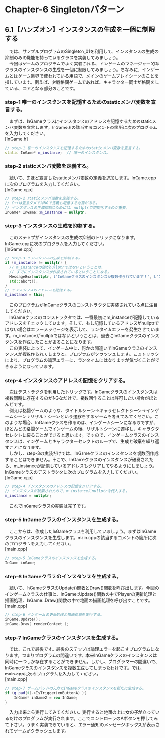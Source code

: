# Chapter-6 Singletonパターン

## 6.1【ハンズオン】インスタンスの生成を一個に制限する
&emsp;では、サンプルプログラムのSingleton_01を利用して、インスタンスの生成の抑制のみの機能を持っているクラスを実装してみましょう。</br>
&emsp;今回はゲームのプログラムでよく実装される、インゲームのマネージャー的なクラスのインスタンスの生成を一個に制限してみましょう。ちなみに、インゲームとはゲーム業界で使われている用語で、メインのゲームプレイシーンのことを指しています。例えば、対戦格闘ゲームであれば、キャラクター同士が格闘をしている、コアとなる部分のことです。
### step-1 唯一のインスタンスを記憶するためのstaticメンバ変数を宣言する。
&emsp;まずは、InGameクラスにインスタンスのアドレスを記憶するためのstaticメンバ変数を宣言します。InGame.hの該当するコメントの箇所に次のプログラムを入力してください。</br>
[InGame.h]
```cpp
// step-1 唯一のインスタンスを記憶するためのstaticメンバ変数を宣言する。
static InGame* m_instance;	// 唯一のインスタンス。
```

### step-2 staticメンバ変数を定義する。
&emsp;続いて、先ほど宣言したstaticメンバ変数の定義を追加します。InGame.cppに次のプログラムを入力してください。</br>
[InGame.cpp]
```cpp
// step-2 staticメンバ変数を定義する。
// C++は宣言ダメではNGで定義も用意する必要がある。
// インスタンスの生成抑制のためには、nullptrで初期化するのが重要。
InGame* InGame::m_instance = nullptr;
```

### step-3 インスタンスの生成を抑制する。
&emsp;このステップがインスタンスの生成の抑制のトリックになります。InGame.cppに次のプログラムを入力してください。</br>
[InGame.cpp]
```cpp
// step-3 インスタンスの生成を抑制する。
if (m_instance != nullptr) {
  // m_instanceの値がnullptrではないということは、
  // すでにインスタンスが作成されているということになる。
  MessageBox(nullptr, L"InGameクラスのインスタンスが複数作られています！", L"エラー", MB_OK);
  std::abort();
}
// インスタンスのアドレスを記憶する。
m_instance = this;
```
&emsp;このプログラムがInGameクラスのコンストラクタに実装されている点に注目してください。</br>
&emsp;InGameクラスのコンストラクタでは、一番最初にm_instanceが記憶しているアドレスをチェックしています。そして、もし記憶しているアドレスがnullptrではない場合はエラーメッセージを表示して、ランタイムエラーを発生させています。m_instanceがnullptrではないということは、過去にInGameクラスのインスタンスを作成したことがあることになります。</br>
&emsp;この実装によって、インゲーム中に、何かの間違いでInGameクラスのインスタンスが複数作られてしまうと、プログラムがクラッシュします。このトリックにより、プログラムの論理エラーに、ランタイムにはなりますが気づくことができるようになっています。

### step-4 インスタンスのアドレスの記憶をクリアする。
&emsp;次はデストラクタを利用したトリックです。InGameクラスのインスタンスは複数同時に存在するのがNGなだけで、複数回作ることは許可したい場合がほとんどです。</br>
&emsp;例えば格闘ゲームのような、タイトルシーン→キャラセレクトシーン→インゲームシーン→リザルトシーンという遷移をするゲームを考えてみてください。このような場合、InGameクラスを作るのは、インゲームシーンになるのですが、ほとんどの格闘ゲームでインゲームの後、リザルトシーンに遷移し、キャラクタセレクトに戻ることができると思います。ですので、インゲームクラスのインスタンスは、インゲームとキャラクターセレクトのループで、生成と破棄を繰り返すことになります。</br>
&emsp;しかし、step-3の実装だけでは、InGameクラスのインスタンスを複数回作成することはできません。そこで、InGameクラスのインスタンスが破棄されたら、m_instanceが記憶しているアドレスもクリアしてやるようにしましょう。InGameクラスのデストラクタに次のプログラムを入力してください。</br>
[InGame.cpp]
```cpp
// step-4 インスタンスのアドレスの記憶をクリアする。
// インスタンスが破棄されたので、m_instanceにnullptrを代入する。
m_instance = nullptr;
```
&emsp;これでInGameクラスの実装は完了です。

### step-5 InGameクラスのインスタンスを生成する。
&emsp;ここからは、作成したInGameクラスを利用していましょう。まずはInGameクラスのインスタンスを生成します。main.cppの該当するコメントの箇所に次のプログラムを入力してください。</br>
[main.cpp]
```cpp
// step-5 InGameクラスのインスタンスを生成する。
InGame inGame;
```

### step-6 InGameクラスのインスタンスを生成する。
&emsp;続いて、InGameクラスのUpdate()関数とDraw()関数を呼び出します。今回のインゲームクラスの仕事は、InGame::Update()関数の中でPlayerの更新処理と描画処理、InGame::Draw()関数の中で地面の描画処理を呼び出すことです。</br>
[main.cpp]
```cpp
// step-6 インゲームの更新処理と描画処理を実行する。
inGame.Update();
inGame.Draw( renderContext );
```

### step-7 InGameクラスのインスタンスを生成する。
&emsp;では、これで最後です。最後のステップは論理エラーを起こすプログラムになります。つまりプログラムの間違いです。本来InGameクラスのインスタンスは同時に一つしか存在することができません。しかし、プログラマーの間違いで、InGameクラスのインスタンスを複数生成してしまったわけです。では、main.cppに次のプログラムを入力してください。</br>
[main.cpp]
```cpp
// step-7 ゲームパッドの入力でInGameクラスのインスタンスを新たに生成する。
if (g_pad[0]->IsTrigger(enButtonA) ){
    InGame* inGame2 = new InGame;
}
```
&emsp;入力出来たら実行してみてください。実行すると地面の上に女の子が立っているだけのプログラムが実行されます。ここでコントローラのAボタンを押してみて下さい。うまく実装できていると、エラー通知のメッセージボックスが表示されてゲームがクラッシュします。
